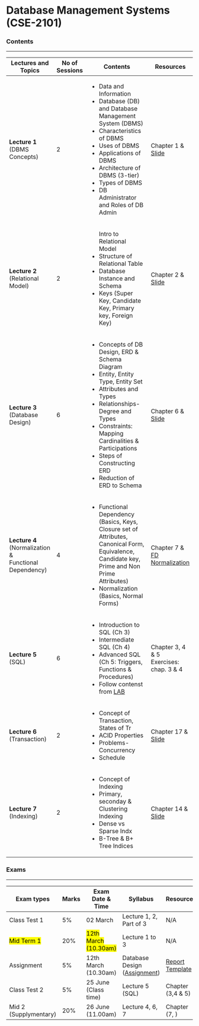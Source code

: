 # Database Management Systems (CSE-2101)  
### Contents

---


| Lectures and Topics | No of Sessions | Contents | Resources |
|---------------------|----------------|----------|-----------|
| <b>Lecture 1 </b><br> (DBMS Concepts)  | 2 |<ul> <li> Data and Information </li> <li> Database (DB) and Database Management System (DBMS)</li> <li>Characteristics of DBMS </li> <li>Uses of DBMS</li> <li> Applications of DBMS </li> <li> Architecture of DBMS (3-tier)</li> <li> Types of DBMS </li> <li> DB Administrator and Roles of DB Admin </li> </ul>   | Chapter 1 & [Slide](https://github.com/samsuddoha/DBMS/tree/main/Lecture%201%20-%20intro)   |
| <b>Lecture 2 </b><br> (Relational Model) | 2 | <ul>Intro to Relational Model </li> <li>Structure of Relational Table</li> <li> Database Instance and Schema</li> <li>Keys (Super Key, Candidate Key, Primary key, Foreign Key) </li> </ul>   | Chapter 2 & [Slide](https://github.com/samsuddoha/DBMS/tree/main/Lecture%202%20-%20Relational%20Model)   |
| <b>Lecture 3</b> <br> (Database Design)  | 6| <ul><li>Concepts of DB Design, ERD & Schema Diagram </li> <li>Entity, Entity Type, Entity Set </li> <li> Attributes and Types </li> <li> Relationships- Degree and Types </li> <li>Constraints: Mapping Cardinalities & Participations </li> <li> Steps of Constructing ERD</li> <li>Reduction of ERD to Schema</li></ul>  | Chapter 6 & [Slide](https://github.com/samsuddoha/DBMS/tree/main/Lecture%203%20-%20Database%20Design)  |
| <b>Lecture 4</b> <br> (Normalization & <br> Functional Dependency)  | 4| <ul><li>Functional Dependency (Basics, Keys, Closure set of Attributes, Canonical Form, Equivalence, Candidate key, Prime and Non Prime Attributes) </li> <li>Normalization (Basics, Normal Forms)</li></ul>  | Chapter 7 & <br> [FD](https://github.com/samsuddoha/DBMS/blob/main/Lecture%204%20-%20FD%20%26%20Normalization/Lecture%204.1%20-Functional%20Dependency.pdf) <br> [Normalization](https://github.com/samsuddoha/DBMS/blob/main/Lecture%204%20-%20FD%20%26%20Normalization/Lecture%204.2%20-%20Normalization%20and%20RDB%20design.pdf) |
| <b>Lecture 5</b> <br> (SQL)  | 6| <ul><li>Introduction to SQL (Ch 3) </li> <li>Intermediate SQL (Ch 4)</li> <li>Advanced SQL (Ch 5: Triggers, Functions & Procedures)</li> <li>Follow contenst from [LAB](https://github.com/samsuddoha/DBMS/blob/main/Content_CSE2102.md)</li></ul>  | Chapter 3, 4 & 5 <br> Exercises: chap. 3 & 4 |
| <b>Lecture 6</b> <br> (Transaction)  | 2| <ul><li>Concept of Transaction, States of Tr </li> <li>ACID Properties</li> <li>Problems- Concurrency</li> <li>Schedule </li></ul>  | Chapter 17 & [Slide](https://github.com/samsuddoha/DBMS/blob/main/Lecture%206%20-%20Transaction/Lecture%20-6_Transaction-Ch_17.pdf) |
| <b>Lecture 7</b> <br> (Indexing)  | 2| <ul><li>Concept of Indexing</li> <li>Primary, seconday & Clustering Indexing</li> <li>Dense vs Sparse Indx</li> <li>B-Tree & B+ Tree Indices </li></ul>  | Chapter 14 & [Slide](https://github.com/samsuddoha/DBMS/blob/main/Lecture%206%20-%20Transaction/Lecture%20-6_Transaction-Ch_17.pdf) |


### Exams

---

|Exam types| Marks| Exam Date & Time | Syllabus | Resources|
|-----------|-------|-----------------|------------|---------|
|Class Test 1| 5%| 02 March | Lecture 1, 2, Part of 3 | N/A|
|<mark>Mid Term 1 </mark>| 20%| <mark>12th March (10.30am) </mark>| Lecture 1 to 3 | N/A|
|Assignment| 5% | 12th March (10.30am) | Database Design ([Assignment](https://github.com/samsuddoha/DBMS/blob/main/Assignment/Assignment%201-ERD.pdf)) | [Report Template](https://github.com/samsuddoha/DBMS/blob/main/Assignment/ERD%20Demp%20Report.pdf)|
|Class Test 2| 5% | 25 June (Class time) | Lecture 5 (SQL) | Chapter (3,4 & 5)|
|Mid 2 (Supplymentary)| 20% | 26 June (11.00am) | Lecture 4, 6, 7 | Chapter (7, )|
